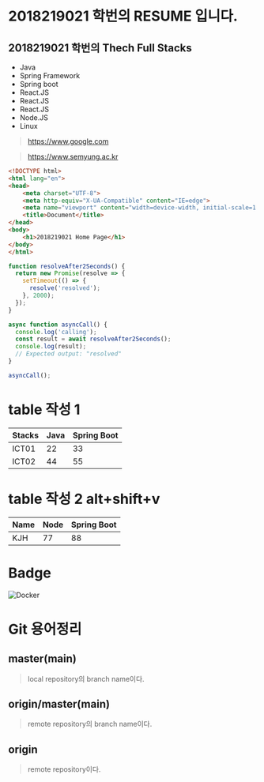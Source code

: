 # 2018219021 학번의 RESUME 입니다.

## 2018219021 학번의 Thech Full Stacks
- Java
- Spring Framework
- Spring boot
- React.JS
- React.JS
- React.JS
- Node.JS
- Linux

> https://www.google.com

> https://www.semyung.ac.kr

```html
<!DOCTYPE html>
<html lang="en">
<head>
    <meta charset="UTF-8">
    <meta http-equiv="X-UA-Compatible" content="IE=edge">
    <meta name="viewport" content="width=device-width, initial-scale=1.0">
    <title>Document</title>
</head>
<body>
    <h1>2018219021 Home Page</h1>
</body>
</html>
```

```javascript
function resolveAfter2Seconds() {
  return new Promise(resolve => {
    setTimeout(() => {
      resolve('resolved');
    }, 2000);
  });
}

async function asyncCall() {
  console.log('calling');
  const result = await resolveAfter2Seconds();
  console.log(result);
  // Expected output: "resolved"
}

asyncCall();
```

# table 작성 1
| Stacks | Java | Spring Boot |
| ------ | ---- | ----------- |
| ICT01  | 22   | 33          |
| ICT02  | 44   | 55          |
# table 작성 2  alt+shift+v
| Name | Node | Spring Boot |
| ---- | ---- | ----------- |
| KJH  | 77   | 88          |


# Badge
<img alt="Docker" src="https://img.shields.io/badge/Docker-007ACC?style=for-the-badge&logo=Docker&logoColor=white" />

# Git 용어정리

## master(main)
> local repository의 branch name이다.

## origin/master(main)
> remote repository의 branch name이다.

## origin
> remote repository이다. 